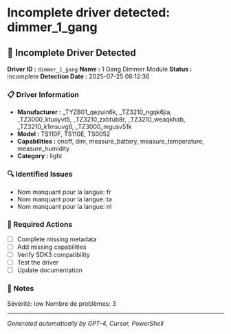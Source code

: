 # Incomplete driver detected: dimmer_1_gang

## 🚨 Incomplete Driver Detected

**Driver ID :** `dimmer_1_gang`
**Name :** 1 Gang Dimmer Module
**Status :** incomplete
**Detection Date :** 2025-07-25 06:12:36

### 📋 Driver Information
- **Manufacturer :** _TYZB01_qezuin6k, _TZ3210_ngqk6jia, _TZ3000_ktuoyvt5, _TZ3210_zxbtub8r, _TZ3210_weaqkhab, _TZ3210_k1msuvg6, _TZ3000_mgusv51k
- **Model :** TS110F, TS110E, TS0052
- **Capabilities :** onoff, dim, measure_battery, measure_temperature, measure_humidity
- **Category :** light

### 🔍 Identified Issues
- Nom manquant pour la langue: fr
- Nom manquant pour la langue: ta
- Nom manquant pour la langue: nl

### 🎯 Required Actions
- [ ] Complete missing metadata
- [ ] Add missing capabilities
- [ ] Verify SDK3 compatibility
- [ ] Test the driver
- [ ] Update documentation

### 📝 Notes
Sévérité: low
Nombre de problèmes: 3

---
*Generated automatically by GPT-4, Cursor, PowerShell*

